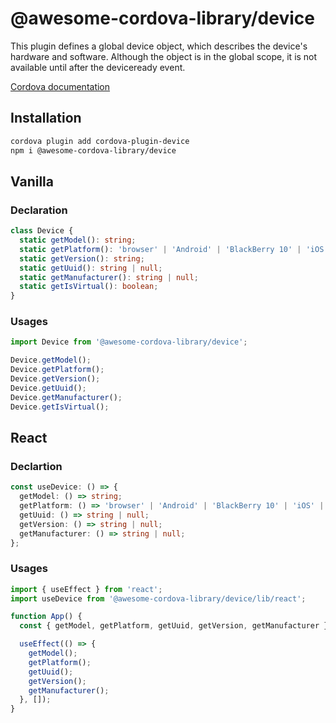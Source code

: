 # @awesome-cordova-library/device

This plugin defines a global device object, which describes the device's hardware and software. Although the object is in the global scope, it is not available until after the deviceready event.

[Cordova documentation](https://cordova.apache.org/docs/en/11.x/reference/cordova-plugin-device/index.html#quick-example)

## Installation

```sh
cordova plugin add cordova-plugin-device
npm i @awesome-cordova-library/device
```

## Vanilla

### Declaration

```typescript
class Device {
  static getModel(): string;
  static getPlatform(): 'browser' | 'Android' | 'BlackBerry 10' | 'iOS' | 'WinCE' | 'Tizen' | 'Mac OS X';
  static getVersion(): string;
  static getUuid(): string | null;
  static getManufacturer(): string | null;
  static getIsVirtual(): boolean;
}
```

### Usages

```typescript
import Device from '@awesome-cordova-library/device';

Device.getModel();
Device.getPlatform();
Device.getVersion();
Device.getUuid();
Device.getManufacturer();
Device.getIsVirtual();
```

## React

### Declartion

```typescript
const useDevice: () => {
  getModel: () => string;
  getPlatform: () => 'browser' | 'Android' | 'BlackBerry 10' | 'iOS' | 'WinCE' | 'Tizen' | 'Mac OS X';
  getUuid: () => string | null;
  getVersion: () => string | null;
  getManufacturer: () => string | null;
};
```

### Usages

```typescript
import { useEffect } from 'react';
import useDevice from '@awesome-cordova-library/device/lib/react';

function App() {
  const { getModel, getPlatform, getUuid, getVersion, getManufacturer } = useDevice();

  useEffect(() => {
    getModel();
    getPlatform();
    getUuid();
    getVersion();
    getManufacturer();
  }, []);
}
```
